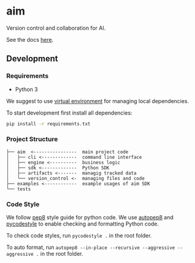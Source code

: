 # aim

Version control and collaboration for AI.

See the docs [here](https://docs.aimhub.io).

## Development

### Requirements

* Python 3

We suggest to use [virtual
environment](https://packaging.python.org/tutorials/installing-packages/#creating-virtual-environments) for managing local dependencies.

To start development first install all dependencies:

```bash
pip install -r requirements.txt
```

### Project Structure

```
├── aim  <----------------  main project code
│   ├── cli <-------------  command line interface
│   ├── engine <----------  business logic
│   ├── sdk <-------------  Python SDK
│   ├── artifacts <-------  managig tracked data
│   └── version_control <-  managing files and code
├── examples <------------  example usages of aim SDK
└── tests
```

### Code Style
We follow [pep8](https://www.python.org/dev/peps/pep-0008/) style guide for python code. We use [autopep8](https://pypi.org/project/autopep8/) and [pycodestyle](https://pypi.org/project/pycodestyle/) to enable checking and formatting Python code. 

To check code styles, run `pycodestyle .` in the root folder. 

To auto format, run `autopep8 --in-place --recursive --aggressive --aggressive .` in the root folder.